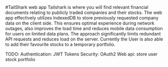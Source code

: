 #TailShark web app
Tailshark is where you will find relevant financial documents relating to publicly traded companies and their stocks. The web app effectively utilizes IndexedDB to store previously requested company data on the client side. This ensures optimal experience during network outages, also improves the load time and reduces mobile data consumption for users on limited data plans. The approach significantly limits redundant API requests and reduces load on the server.
Currently the User is also able to  add their favourite stocks to a temporary portfolio.

TODO:
Authentication: JWT Tokens
Security: OAuth2
Web api: store user stock portfolio
